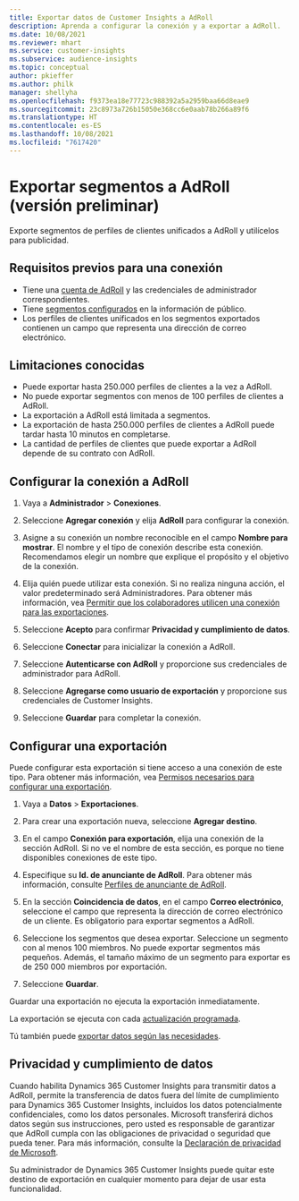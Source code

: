 ```yaml
---
title: Exportar datos de Customer Insights a AdRoll
description: Aprenda a configurar la conexión y a exportar a AdRoll.
ms.date: 10/08/2021
ms.reviewer: mhart
ms.service: customer-insights
ms.subservice: audience-insights
ms.topic: conceptual
author: pkieffer
ms.author: philk
manager: shellyha
ms.openlocfilehash: f9373ea18e77723c988392a5a2959baa66d8eae9
ms.sourcegitcommit: 23c8973a726b15050e368cc6e0aab78b266a89f6
ms.translationtype: HT
ms.contentlocale: es-ES
ms.lasthandoff: 10/08/2021
ms.locfileid: "7617420"
---
```

# <a name="export-segments-to-adroll-preview"></a>Exportar segmentos a AdRoll (versión preliminar)

Exporte segmentos de perfiles de clientes unificados a AdRoll y utilícelos para publicidad. 

## <a name="prerequisites-for-a-connection"></a>Requisitos previos para una conexión

-   Tiene una [cuenta de AdRoll](https://www.adroll.com/) y las credenciales de administrador correspondientes.
-   Tiene [segmentos configurados](segments.md) en la información de público.
-   Los perfiles de clientes unificados en los segmentos exportados contienen un campo que representa una dirección de correo electrónico.

## <a name="known-limitations"></a>Limitaciones conocidas

- Puede exportar hasta 250.000 perfiles de clientes a la vez a AdRoll.
- No puede exportar segmentos con menos de 100 perfiles de clientes a AdRoll. 
- La exportación a AdRoll está limitada a segmentos.
- La exportación de hasta 250.000 perfiles de clientes a AdRoll puede tardar hasta 10 minutos en completarse. 
- La cantidad de perfiles de clientes que puede exportar a AdRoll depende de su contrato con AdRoll.

## <a name="set-up-connection-to-adroll"></a>Configurar la conexión a AdRoll

1. Vaya a **Administrador** > **Conexiones**.

1. Seleccione **Agregar conexión** y elija **AdRoll** para configurar la conexión.

1. Asigne a su conexión un nombre reconocible en el campo **Nombre para mostrar**. El nombre y el tipo de conexión describe esta conexión. Recomendamos elegir un nombre que explique el propósito y el objetivo de la conexión.

1. Elija quién puede utilizar esta conexión. Si no realiza ninguna acción, el valor predeterminado será Administradores. Para obtener más información, vea [Permitir que los colaboradores utilicen una conexión para las exportaciones](connections.md#allow-contributors-to-use-a-connection-for-exports).

1. Seleccione **Acepto** para confirmar **Privacidad y cumplimiento de datos**.

1. Seleccione **Conectar** para inicializar la conexión a AdRoll.

1. Seleccione **Autenticarse con AdRoll** y proporcione sus credenciales de administrador para AdRoll. 

1. Seleccione **Agregarse como usuario de exportación** y proporcione sus credenciales de Customer Insights.

1. Seleccione **Guardar** para completar la conexión.

## <a name="configure-an-export"></a>Configurar una exportación

Puede configurar esta exportación si tiene acceso a una conexión de este tipo. Para obtener más información, vea [Permisos necesarios para configurar una exportación](export-destinations.md#set-up-a-new-export).

1. Vaya a **Datos** > **Exportaciones**.

1. Para crear una exportación nueva, seleccione **Agregar destino**.

1. En el campo **Conexión para exportación**, elija una conexión de la sección AdRoll. Si no ve el nombre de esta sección, es porque no tiene disponibles conexiones de este tipo.

1. Especifique su **Id. de anunciante de AdRoll**. Para obtener más información, consulte [Perfiles de anunciante de AdRoll](https://help.adroll.com/hc/articles/212011838-Advertiser-Profiles).

1. En la sección **Coincidencia de datos**, en el campo **Correo electrónico**, seleccione el campo que representa la dirección de correo electrónico de un cliente. Es obligatorio para exportar segmentos a AdRoll.

1. Seleccione los segmentos que desea exportar. Seleccione un segmento con al menos 100 miembros. No puede exportar segmentos más pequeños. Además, el tamaño máximo de un segmento para exportar es de 250 000 miembros por exportación. 

1. Seleccione **Guardar**.

Guardar una exportación no ejecuta la exportación inmediatamente.

La exportación se ejecuta con cada [actualización programada](system.md#schedule-tab). 

Tú también puede [exportar datos según las necesidades](export-destinations.md#run-exports-on-demand). 


## <a name="data-privacy-and-compliance"></a>Privacidad y cumplimiento de datos

Cuando habilita Dynamics 365 Customer Insights para transmitir datos a AdRoll, permite la transferencia de datos fuera del límite de cumplimiento para Dynamics 365 Customer Insights, incluidos los datos potencialmente confidenciales, como los datos personales. Microsoft transferirá dichos datos según sus instrucciones, pero usted es responsable de garantizar que AdRoll cumpla con las obligaciones de privacidad o seguridad que pueda tener. Para más información, consulte la [Declaración de privacidad de Microsoft](https://go.microsoft.com/fwlink/?linkid=396732).

Su administrador de Dynamics 365 Customer Insights puede quitar este destino de exportación en cualquier momento para dejar de usar esta funcionalidad.
